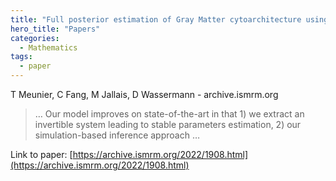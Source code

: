 ```yaml
---
title: "Full posterior estimation of Gray Matter cytoarchitecture using a three-compartment model with exchange: a simulation-based study"
hero_title: "Papers"
categories:
  - Mathematics
tags:
  - paper
---
```

T Meunier, C Fang, M Jallais, D Wassermann - archive.ismrm.org



>… Our model improves on state-of-the-art in that 1) we extract an invertible system leading to stable parameters estimation, 2) our simulation-based inference approach …

Link to paper: [https://archive.ismrm.org/2022/1908.html](https://archive.ismrm.org/2022/1908.html)
